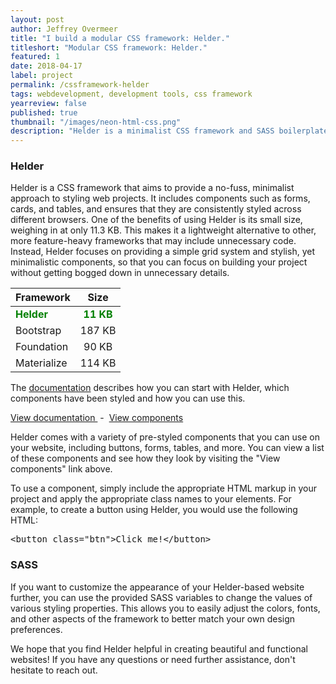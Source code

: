 ```yaml
---
layout: post
author: Jeffrey Overmeer
title: "I build a modular CSS framework: Helder."
titleshort: "Modular CSS framework: Helder."
featured: 1
date: 2018-04-17
label: project 
permalink: /cssframework-helder
tags: webdevelopment, development tools, css framework
yearreview: false
published: true
thumbnail: "/images/neon-html-css.png"
description: "Helder is a minimalist CSS framework and SASS boilerplate that offers consistently styled components such as forms, cards, and tables across browsers. It aims to make styling and layout work easier for developers."
---
```


### Helder
Helder is a CSS framework that aims to provide a no-fuss, minimalist approach to styling web projects. It includes components such as forms, cards, and tables, and ensures that they are consistently styled across different browsers. One of the benefits of using Helder is its small size, weighing in at only 11.3 KB. This makes it a lightweight alternative to other, more feature-heavy frameworks that may include unnecessary code. Instead, Helder focuses on providing a simple grid system and stylish, yet minimalistic components, so that you can focus on building your project without getting bogged down in unnecessary details.

| Framework        | Size           | 
| ------------- |:-------------:| 
| <span style="color:green">**Helder**</span>| <span style="color:green">**11 KB**</span> | 
| Bootstrap| 187 KB     | 
| Foundation| 90 KB      | 
| Materialize| 114 KB      | 


The [documentation](https://www.jeffreyovermeer.com/helder-css-framework/) describes how you can start with Helder, which components have been styled and how you can use this.

<a class="" target="_BLANK" href="https://www.jeffreyovermeer.com/helder-css-framework/">View documentation
</a> &nbsp;-&nbsp; <a class="" target="_BLANK" href="https://www.jeffreyovermeer.com/helder-css-framework/testing-elements.html">View components</a>                                

Helder comes with a variety of pre-styled components that you can use on your website, including buttons, forms, tables, and more. You can view a list of these components and see how they look by visiting the "View components" link above.

To use a component, simply include the appropriate HTML markup in your project and apply the appropriate class names to your elements. For example, to create a button using Helder, you would use the following HTML:

<pre>&lt;button class="btn"&gt;Click me!&lt;/button&gt;</pre>
<!--
<img src="/images/blog/sass.svg" alt="SASS" width="250">-->
### SASS
If you want to customize the appearance of your Helder-based website further, you can use the provided SASS variables to change the values of various styling properties. This allows you to easily adjust the colors, fonts, and other aspects of the framework to better match your own design preferences.

We hope that you find Helder helpful in creating beautiful and functional websites! If you have any questions or need further assistance, don't hesitate to reach out.


